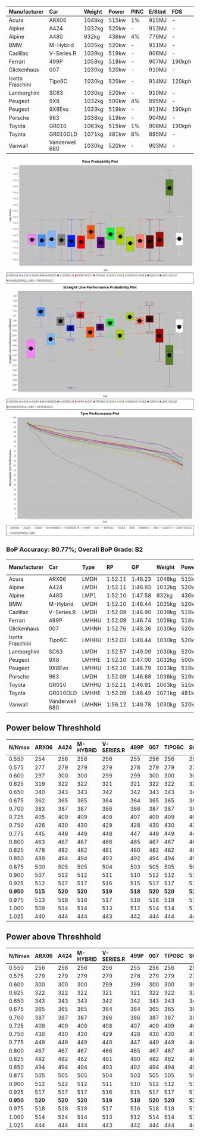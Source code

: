 | Manufacturer     | Car            | Weight | Power | PINC    | E/Stint | FDS     |
|:-|:-|:-|:-|:-|:-|:-|
| Acura            | ARX06          | 1048kg | 515kw | 1%      | 915MJ   |    -    |
| Alpine           | A424           | 1032kg | 520kw |    -    | 913MJ   |    -    |
| Alpine           | A480           | 932kg  | 436kw | 4%      | 776MJ   |    -    |
| BMW              | M-Hybrid       | 1035kg | 520kw |    -    | 911MJ   |    -    |
| Cadillac         | V-Series.R     | 1039kg | 519kw |    -    | 906MJ   |    -    |
| Ferrari          | 499P           | 1058kg | 518kw |    -    | 907MJ   | 190kph  |
| Glickenhaus      | 007            | 1030kg | 520kw |    -    | 910MJ   |    -    |
| Isotta Fraschini | Tipo6C         | 1030kg | 520kw |    -    | 914MJ   | 120kph  |
| Lamborghini      | SC63           | 1030kg | 520kw |    -    | 910MJ   |    -    |
| Peugeot          | 9X8            | 1032kg | 500kw | 4%      | 895MJ   |    -    |
| Peugeot          | 9X8Evo         | 1033kg | 519kw |    -    | 911MJ   | 190kph  |
| Porsche          | 963            | 1038kg | 519kw |    -    | 904MJ   |    -    |
| Toyota           | GR010          | 1063kg | 515kw | 1%      | 908MJ   | 190kph  |
| Toyota           | GR010OLD       | 1071kg | 481kw | 8%      | 895MJ   |    -    |
| Vanwall          | Vanderwell 680 | 1030kg | 520kw |    -    | 903MJ   |    -    |

![PACECHART](./IMG/AUTO.png)
![STRAIGHTLINEPERFORMANCECHART](./IMG/AUTO_sp.png)
![TYREPERFORMANCECHART](./IMG/AUTO_tw.png)

### BoP Accuracy: 80.77%; Overall BoP Grade: B2
| Manufacturer     | Car            | Type  | RP      | QP      | Weight | Power¹ | Threshhold | PINC    | Power² | E/Stint | AVG Vmax  | FDS     | RDLC | L/Stint | BOP-Grade | Model Accuracy | Model Points | Match%  | SimDiff |
|:-|:-|:-|:-|:-|:-|:-|:-|:-|:-|:-|:-|:-|:-|:-|:-|:-|:-|:-|:-|
| Acura            | ARX06          | LMDH  | 1:52.11 | 1:46.23 | 1048kg | 515kw  | 210.0kph   | 1%      | 520kw  |  915MJ  | 283.46kph |    -    | 1.02 | 34      | -D1       | 100.00%        | 995          | 67.76%  | #       |
| Alpine           | A424           | LMDH  | 1:52.11 | 1:46.93 | 1032kg | 520kw  | 0.0kph     |    -    | 520kw  |  913MJ  | 295.37kph |    -    | 1.02 | 34      | -A2       | 86.43%         | 618          | 92.07%  | #       |
| Alpine           | A480           | LMP1  | 1:52.10 | 1:47.58 |  932kg | 436kw  | 210.0kph   | 4%      | 453kw  |  776MJ  | 286.49kph |    -    | 1.00 | 32      | ~A1       | 68.63%         | 967          | 100.00% | ±6.53s  |
| BMW              | M-Hybrid       | LMDH  | 1:52.10 | 1:46.44 | 1035kg | 520kw  | 210.0kph   |    -    | 520kw  |  911MJ  | 292.35kph |    -    | 1.02 | 34      | -B1       | 93.77%         | 1672         | 86.82%  | #       |
| Cadillac         | V-Series.R     | LMDH  | 1:52.09 | 1:46.90 | 1039kg | 519kw  | 210.0kph   |    -    | 519kw  |  906MJ  | 288.87kph |    -    | 1.02 | 34      | -A2       | 83.12%         | 1921         | 93.39%  | ±0.33s  |
| Ferrari          | 499P           | LMHHU | 1:52.09 | 1:46.74 | 1058kg | 518kw  | 210.0kph   |    -    | 518kw  |  907MJ  | 292.49kph | 190kph  | 1.03 | 35      | ~A1       | 69.49%         | 1950         | 100.00% | ±0.42s  |
| Glickenhaus      | 007            | LMHNH | 1:52.76 | 1:48.36 | 1030kg | 520kw  | 0.0kph     |    -    | 520kw  |  910MJ  | 289.33kph |    -    | 0.96 | 34      | ~A1       | 89.50%         | 1518         | 100.00% | #       |
| Isotta Fraschini | Tipo6C         | LMHHU | 1:52.03 | 1:48.44 | 1030kg | 520kw  | 0.0kph     |    -    | 520kw  |  914MJ  | 290.91kph | 120kph  | 1.07 | 35      | +C2       | 73.56%         | 64           | 73.06%  | #       |
| Lamborghini      | SC63           | LMDH  | 1:52.57 | 1:49.09 | 1030kg | 520kw  | 0.0kph     |    -    | 520kw  |  910MJ  | 291.90kph |    -    | 1.05 | 34      | +B1       | 95.82%         | 459          | 86.41%  | #       |
| Peugeot          | 9X8            | LMHHE | 1:52.10 | 1:47.00 | 1032kg | 500kw  | 210.0kph   | 4%      | 520kw  |  895MJ  | 287.16kph |    -    | 1.03 | 34      | -A2       | 88.75%         | 2383         | 90.69%  | ±0.42s  |
| Peugeot          | 9X8Evo         | LMHHU | 1:52.10 | 1:46.79 | 1033kg | 519kw  | 210.0kph   |    -    | 519kw  |  911MJ  | 293.65kph | 190kph  | 1.02 | 35      | ~A1       | 66.97%         | 221          | 100.00% | #       |
| Porsche          | 963            | LMDH  | 1:52.09 | 1:46.68 | 1038kg | 519kw  | 210.0kph   |    -    | 519kw  |  904MJ  | 291.81kph |    -    | 1.02 | 34      | -A2       | 81.02%         | 5243         | 94.69%  | ±0.01s  |
| Toyota           | GR010          | LMHHU | 1:52.11 | 1:46.91 | 1063kg | 515kw  | 210.0kph   | 1%      | 520kw  |  908MJ  | 290.98kph | 190kph  | 1.02 | 35      | ~A1       | 73.70%         | 2701         | 100.00% | ±0.33s  |
| Toyota           | GR010OLD       | LMHHE | 1:52.09 | 1:46.49 | 1071kg | 481kw  | 210.0kph   | 8%      | 519kw  |  895MJ  | 285.20kph |    -    | 1.02 | 35      | -B1       | 99.03%         | 1536         | 85.52%  | ±0.38s  |
| Vanwall          | Vanderwell 680 | LMHNH | 1:56.12 | 1:49.78 | 1030kg | 520kw  | 0.0kph     |    -    | 520kw  |  903MJ  | 282.41kph |    -    | 1.02 | 34      | +Ω2       | 97.01%         | 649          | -58.90% | ±0.12s  |

## Power below Threshhold
| N/Nmax    | ARX06   | A424    | M-HYBRID | V-SERIES.R | 499P    | 007     | TIPO6C  | SC63    | 9X8     | 9X8EVO  | 963     | GR010   | GR010OLD | VANDERWELL 680 | ​     | RPM      | A480    |
|:-|:-|:-|:-|:-|:-|:-|:-|:-|:-|:-|:-|:-|:-|:-|:-|:-|:-|
|  0.550    |  254    |  256    |  256     |  256       |  255    |  256    |  256    |  256    |  246    |  256    |  256    |  254    |  237     |  256           |  ​    |   --     |   -     |
|  0.575    |  277    |  279    |  279     |  279       |  278    |  279    |  279    |  279    |  269    |  279    |  279    |  277    |  259     |  279           |  ​    |   --     |   -     |
|  0.600    |  297    |  300    |  300     |  299       |  299    |  300    |  300    |  300    |  289    |  299    |  299    |  297    |  278     |  300           |  ​    |   --     |   -     |
|  0.625    |  319    |  322    |  322     |  321       |  321    |  322    |  322    |  322    |  309    |  321    |  321    |  319    |  298     |  322           |  ​    |   --     |   -     |
|  0.650    |  340    |  343    |  343     |  342       |  342    |  343    |  343    |  343    |  330    |  342    |  342    |  340    |  318     |  343           |  ​    |   --     |   -     |
|  0.675    |  362    |  365    |  365     |  364       |  364    |  365    |  365    |  365    |  351    |  364    |  364    |  362    |  338     |  365           |  ​    |   --     |   -     |
|  0.700    |  383    |  387    |  387     |  386       |  386    |  387    |  387    |  387    |  372    |  386    |  386    |  383    |  359     |  387           |  ​    |   --     |   -     |
|  0.725    |  405    |  409    |  409     |  408       |  407    |  409    |  409    |  409    |  393    |  408    |  408    |  405    |  379     |  409           |  ​    |   --     |   -     |
|  0.750    |  426    |  430    |  430     |  429       |  428    |  430    |  430    |  430    |  413    |  429    |  429    |  426    |  398     |  430           |  ​    |   --     |   -     |
|  0.775    |  445    |  449    |  449     |  448       |  447    |  449    |  449    |  449    |  432    |  448    |  448    |  445    |  416     |  449           |  ​    |  5000    |  261    |
|  0.800    |  463    |  467    |  467     |  466       |  465    |  467    |  467    |  467    |  449    |  466    |  466    |  463    |  432     |  467           |  ​    |  5500    |  309    |
|  0.825    |  478    |  482    |  482     |  481       |  480    |  482    |  482    |  482    |  464    |  481    |  481    |  478    |  446     |  482           |  ​    |  6000    |  345    |
|  0.850    |  489    |  494    |  494     |  493       |  492    |  494    |  494    |  494    |  475    |  493    |  493    |  489    |  457     |  494           |  ​    |  6500    |  389    |
|  0.875    |  500    |  505    |  505     |  504       |  503    |  505    |  505    |  505    |  485    |  504    |  504    |  500    |  467     |  505           |  ​    |  7000    |  435    |
|  0.900    |  507    |  512    |  512     |  511       |  510    |  512    |  512    |  512    |  492    |  511    |  511    |  507    |  473     |  512           |  ​    |  7500    |  446    |
|  0.925    |  512    |  517    |  517     |  516       |  515    |  517    |  517    |  517    |  497    |  516    |  516    |  512    |  478     |  517           |  ​    |  8000    |  442    |
| **0.950** | **515** | **520** | **520**  | **519**    | **518** | **520** | **520** | **520** | **500** | **519** | **519** | **515** | **481**  | **520**        | **​** | **8500** | **445** |
|  0.975    |  513    |  518    |  518     |  517       |  516    |  518    |  518    |  518    |  498    |  517    |  517    |  513    |  479     |  518           |  ​    |  9000    |  222    |
|  1.000    |  509    |  514    |  514     |  513       |  512    |  514    |  514    |  514    |  495    |  513    |  513    |  509    |  476     |  514           |  ​    |   --     |   -     |
|  1.025    |  440    |  444    |  444     |  443       |  442    |  444    |  444    |  444    |  427    |  443    |  443    |  440    |  411     |  444           |  ​    |   --     |   -     |

## Power above Threshhold
| N/Nmax    | ARX06   | A424    | M-HYBRID | V-SERIES.R | 499P    | 007     | TIPO6C  | SC63    | 9X8     | 9X8EVO  | 963     | GR010   | GR010OLD | VANDERWELL 680 | ​     | RPM      | A480    |
|:-|:-|:-|:-|:-|:-|:-|:-|:-|:-|:-|:-|:-|:-|:-|:-|:-|:-|
|  0.550    |  256    |  256    |  256     |  256       |  255    |  256    |  256    |  256    |  256    |  256    |  256    |  256    |  256     |  256           |  ​    |   --     |   -     |
|  0.575    |  279    |  279    |  279     |  279       |  278    |  279    |  279    |  279    |  279    |  279    |  279    |  279    |  279     |  279           |  ​    |   --     |   -     |
|  0.600    |  300    |  300    |  300     |  299       |  299    |  300    |  300    |  300    |  300    |  299    |  299    |  300    |  299     |  300           |  ​    |   --     |   -     |
|  0.625    |  322    |  322    |  322     |  321       |  321    |  322    |  322    |  322    |  322    |  321    |  321    |  322    |  321     |  322           |  ​    |   --     |   -     |
|  0.650    |  343    |  343    |  343     |  342       |  342    |  343    |  343    |  343    |  343    |  342    |  342    |  343    |  342     |  343           |  ​    |   --     |   -     |
|  0.675    |  365    |  365    |  365     |  364       |  364    |  365    |  365    |  365    |  365    |  364    |  364    |  365    |  364     |  365           |  ​    |   --     |   -     |
|  0.700    |  387    |  387    |  387     |  386       |  386    |  387    |  387    |  387    |  387    |  386    |  386    |  387    |  386     |  387           |  ​    |   --     |   -     |
|  0.725    |  409    |  409    |  409     |  408       |  407    |  409    |  409    |  409    |  409    |  408    |  408    |  409    |  408     |  409           |  ​    |   --     |   -     |
|  0.750    |  430    |  430    |  430     |  429       |  428    |  430    |  430    |  430    |  430    |  429    |  429    |  430    |  429     |  430           |  ​    |   --     |   -     |
|  0.775    |  449    |  449    |  449     |  448       |  447    |  449    |  449    |  449    |  449    |  448    |  448    |  449    |  448     |  449           |  ​    |  5000    |  261    |
|  0.800    |  467    |  467    |  467     |  466       |  465    |  467    |  467    |  467    |  467    |  466    |  466    |  467    |  466     |  467           |  ​    |  5500    |  309    |
|  0.825    |  482    |  482    |  482     |  481       |  480    |  482    |  482    |  482    |  482    |  481    |  481    |  482    |  481     |  482           |  ​    |  6000    |  345    |
|  0.850    |  494    |  494    |  494     |  493       |  492    |  494    |  494    |  494    |  494    |  493    |  493    |  494    |  493     |  494           |  ​    |  6500    |  389    |
|  0.875    |  505    |  505    |  505     |  504       |  503    |  505    |  505    |  505    |  505    |  504    |  504    |  505    |  504     |  505           |  ​    |  7000    |  435    |
|  0.900    |  512    |  512    |  512     |  511       |  510    |  512    |  512    |  512    |  512    |  511    |  511    |  512    |  511     |  512           |  ​    |  7500    |  446    |
|  0.925    |  517    |  517    |  517     |  516       |  515    |  517    |  517    |  517    |  517    |  516    |  516    |  517    |  516     |  517           |  ​    |  8000    |  442    |
| **0.950** | **520** | **520** | **520**  | **519**    | **518** | **520** | **520** | **520** | **520** | **519** | **519** | **520** | **519**  | **520**        | **​** | **8500** | **445** |
|  0.975    |  518    |  518    |  518     |  517       |  516    |  518    |  518    |  518    |  518    |  517    |  517    |  518    |  517     |  518           |  ​    |  9000    |  222    |
|  1.000    |  514    |  514    |  514     |  513       |  512    |  514    |  514    |  514    |  514    |  513    |  513    |  514    |  513     |  514           |  ​    |   --     |   -     |
|  1.025    |  444    |  444    |  444     |  443       |  442    |  444    |  444    |  444    |  444    |  443    |  443    |  444    |  443     |  444           |  ​    |   --     |   -     |
